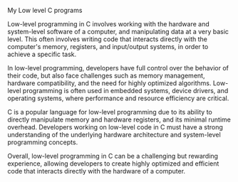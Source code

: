 My Low level C programs


Low-level programming in C involves working with the hardware and system-level software of a computer, and manipulating data at a very basic level. This often involves writing code that interacts directly with the computer's memory, registers, and input/output systems, in order to achieve a specific task.

In low-level programming, developers have full control over the behavior of their code, but also face challenges such as memory management, hardware compatibility, and the need for highly optimized algorithms. Low-level programming is often used in embedded systems, device drivers, and operating systems, where performance and resource efficiency are critical.

C is a popular language for low-level programming due to its ability to directly manipulate memory and hardware registers, and its minimal runtime overhead. Developers working on low-level code in C must have a strong understanding of the underlying hardware architecture and system-level programming concepts.

Overall, low-level programming in C can be a challenging but rewarding experience, allowing developers to create highly optimized and efficient code that interacts directly with the hardware of a computer.
